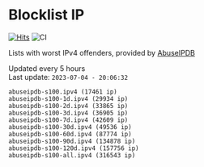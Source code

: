 # Blocklist IP

[![Hits](https://hits.seeyoufarm.com/api/count/incr/badge.svg?url=https%3A%2F%2Fgithub.com%2Fborestad%2Fblocklist-ip%2F&count_bg=%2379C83D&title_bg=%23555555&icon=&icon_color=%23E7E7E7&title=hits&edge_flat=false)](https://hits.seeyoufarm.com)  ![CI](https://img.shields.io/github/workflow/status/borestad/blocklist-ip/CI?style=flat-square)

Lists with worst IPv4 offenders, provided by [AbuseIPDB](https://www.abuseipdb.com/)

<!-- FOOTER-PLACEHOLDER -->
Updated every 5 hours<br>
Last update: `2023-07-04 - 20:06:32`
```
abuseipdb-s100.ipv4 (17461 ip)
abuseipdb-s100-1d.ipv4 (29934 ip)
abuseipdb-s100-2d.ipv4 (33865 ip)
abuseipdb-s100-3d.ipv4 (36905 ip)
abuseipdb-s100-7d.ipv4 (42609 ip)
abuseipdb-s100-30d.ipv4 (49536 ip)
abuseipdb-s100-60d.ipv4 (87774 ip)
abuseipdb-s100-90d.ipv4 (134878 ip)
abuseipdb-s100-120d.ipv4 (157756 ip)
abuseipdb-s100-all.ipv4 (316543 ip)
```
